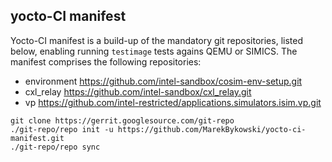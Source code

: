 ## yocto-CI manifest

Yocto-CI manifest is a build-up of the mandatory git repositories, listed below, enabling running `testimage` tests agains QEMU or SIMICS. The manifest comprises the following repositories:
- environment https://github.com/intel-sandbox/cosim-env-setup.git
- cxl_relay https://github.com/intel-sandbox/cxl_relay.git
- vp https://github.com/intel-restricted/applications.simulators.isim.vp.git 

```
git clone https://gerrit.googlesource.com/git-repo
./git-repo/repo init -u https://github.com/MarekBykowski/yocto-ci-manifest.git
./git-repo/repo sync
```

